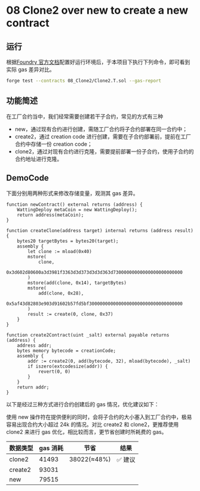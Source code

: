# 08 Clone2 over new to create a new contract

## 运行

根据[Foundry 官方文档](https://getfoundry.sh/)配置好运行环境后，于本项目下执行下列命令，即可看到实际 gas 差异对比。

```bash
forge test --contracts 08_Clone2/Clone2.T.sol --gas-report
```

## 功能简述

在工厂合约当中，我们经常需要创建若干子合约，常见的方式有三种

- new，通过现有合约进行创建，需随工厂合约将子合约部署在同一合约中；
- create2，通过 creation code 进行创建，需要在子合约部署前，提前在工厂合约中存储一份 creation code；
- clone2，通过对现有合约进行克隆，需要提前部署一份子合约，使用子合约的合约地址进行克隆。

## DemoCode

下面分别用两种形式来修改存储变量，观测其 gas 差异。

```solidity
function newContract() external returns (address) {
    WattingDeploy metaCoin = new WattingDeploy();
    return address(metaCoin);
}

function createClone(address target) internal returns (address result) {
    bytes20 targetBytes = bytes20(target);
    assembly {
        let clone := mload(0x40)
        mstore(
            clone,
            0x3d602d80600a3d3981f3363d3d373d3d3d363d73000000000000000000000000
        )
        mstore(add(clone, 0x14), targetBytes)
        mstore(
            add(clone, 0x28),
            0x5af43d82803e903d91602b57fd5bf30000000000000000000000000000000000
        )
        result := create(0, clone, 0x37)
    }
}

function create2Contract(uint _salt) external payable returns (address) {
    address addr;
    bytes memory bytecode = creationCode;
    assembly {
        addr := create2(0, add(bytecode, 32), mload(bytecode), _salt)
        if iszero(extcodesize(addr)) {
            revert(0, 0)
        }
    }
    return addr;
}
```

以下是经过三种方式进行合约创建后的 gas 情况，优化建议如下：

使用 new 操作符在提供便利的同时，会将子合约的大小塞入到工厂合约中，极易容易出现合约大小超过 24k 的情况。对比 create2 和 clone2，更推荐使用 clone2 来进行 gas 优化，相比较而言，更节省创建时所耗费的 gas。

| 数据类型 | gas 消耗 | 节省        | 结果    |
| -------- | -------- | ----------- | ------- |
| clone2   | 41493    | 38022(≈48%) | ✅ 建议 |
| create2  | 93031    |             |         |
| new      | 79515    |             |         |
